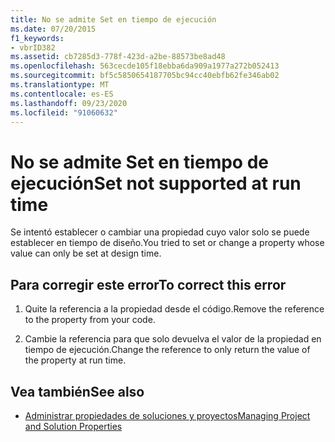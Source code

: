 ```yaml
---
title: No se admite Set en tiempo de ejecución
ms.date: 07/20/2015
f1_keywords:
- vbrID382
ms.assetid: cb7285d3-778f-423d-a2be-88573be8ad48
ms.openlocfilehash: 563cecde105f18ebba6da909a1977a272b052413
ms.sourcegitcommit: bf5c5850654187705bc94cc40ebfb62fe346ab02
ms.translationtype: MT
ms.contentlocale: es-ES
ms.lasthandoff: 09/23/2020
ms.locfileid: "91060632"
---
```

# <a name="set-not-supported-at-run-time"></a><span data-ttu-id="4f563-102">No se admite Set en tiempo de ejecución</span><span class="sxs-lookup"><span data-stu-id="4f563-102">Set not supported at run time</span></span>

<span data-ttu-id="4f563-103">Se intentó establecer o cambiar una propiedad cuyo valor solo se puede establecer en tiempo de diseño.</span><span class="sxs-lookup"><span data-stu-id="4f563-103">You tried to set or change a property whose value can only be set at design time.</span></span>  
  
## <a name="to-correct-this-error"></a><span data-ttu-id="4f563-104">Para corregir este error</span><span class="sxs-lookup"><span data-stu-id="4f563-104">To correct this error</span></span>  
  
1. <span data-ttu-id="4f563-105">Quite la referencia a la propiedad desde el código.</span><span class="sxs-lookup"><span data-stu-id="4f563-105">Remove the reference to the property from your code.</span></span>  
  
2. <span data-ttu-id="4f563-106">Cambie la referencia para que solo devuelva el valor de la propiedad en tiempo de ejecución.</span><span class="sxs-lookup"><span data-stu-id="4f563-106">Change the reference to only return the value of the property at run time.</span></span>  
  
## <a name="see-also"></a><span data-ttu-id="4f563-107">Vea también</span><span class="sxs-lookup"><span data-stu-id="4f563-107">See also</span></span>

- [<span data-ttu-id="4f563-108">Administrar propiedades de soluciones y proyectos</span><span class="sxs-lookup"><span data-stu-id="4f563-108">Managing Project and Solution Properties</span></span>](/visualstudio/ide/managing-project-and-solution-properties)
